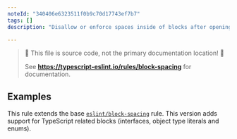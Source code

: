```yaml
---
noteId: "340406e6323511f0b9c70d17743ef7b7"
tags: []
description: "Disallow or enforce spaces inside of blocks after opening block and before closing block."

---
```


> 🛑 This file is source code, not the primary documentation location! 🛑
>
> See **https://typescript-eslint.io/rules/block-spacing** for documentation.

## Examples

This rule extends the base [`eslint/block-spacing`](https://eslint.org/docs/rules/block-spacing) rule.
This version adds support for TypeScript related blocks (interfaces, object type literals and enums).

